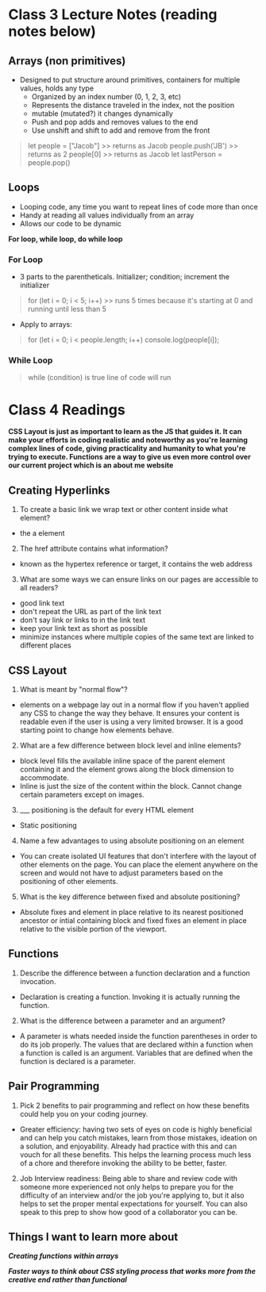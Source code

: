 # Class 3 Lecture Notes (reading notes below)

## Arrays (non primitives)

- Designed to put structure around primitives, containers for multiple values, holds any type
  - Organized by an index number (0, 1, 2, 3, etc)
  - Represents the distance traveled in the index, not the position
  - mutable (mutated?) it changes dynamically
  - Push and pop adds and removes values to the end
  - Use unshift and shift to add and remove from the front

> let people = ["Jacob"] >> returns as Jacob
> people.push('JB') >> returns as 2
> people[0] >> returns as Jacob
> let lastPerson = people.pop()

## Loops

- Looping code, any time you want to repeat lines of code more than once
- Handy at reading all values individually from an array
- Allows our code to be dynamic

**For loop, while loop, do while loop**

### For Loop

- 3 parts to the parentheticals. Initializer; condition; increment the initializer
> for (let i = 0; i < 5; i++) >> runs 5 times because it's starting at 0 and running until less than 5

- Apply to arrays:

> for (let i = 0; i < people.length; i++)
console.log(people[i]);

### While Loop

> while (condition) is true line of code will run

# Class 4 Readings

**CSS Layout is just as important to learn as the JS that guides it. It can make your efforts in coding realistic and noteworthy as you're learning complex lines of code, giving practicality and humanity to what you're trying to execute. Functions are a way to give us even more control over our current project which is an about me website**

## Creating Hyperlinks

1. To create a basic link we wrap text or other content inside what element?
  - the a element

2. The href attribute contains what information?
  - known as the hypertex reference or target, it contains the web address

3. What are some ways we can ensure links on our pages are accessible to all readers?
  - good link text
  - don't repeat the URL as part of the link text
  - don't say link or links to in the link text
  - keep your link text as short as possible
  - minimize instances where multiple copies of the same text are linked to different places

## CSS Layout

1. What is meant by "normal flow"?
  - elements on a webpage lay out in a normal flow if you haven't applied any CSS to change the way they behave. It ensures your content is readable even if the user is using a very limited browser. It is a good starting point to change how elements behave.

2. What are a few difference between block level and inline elements?
  - block level fills the available inline space of the parent element containing it and the element grows along the block dimension to accommodate. 
  - Inline is just the size of the content within the block. Cannot change certain parameters except on images.

3. ___ positioning is the default for every HTML element
  - Static positioning

4. Name a few advantages to using absolute positioning on an element
  - You can create isolated UI features that don't interfere with the layout of other elements on the page. You can place the element anywhere on the screen and would not have to adjust parameters based on the positioning of other elements.

5. What is the key difference between fixed and absolute positioning?
  - Absolute fixes and element in place relative to its nearest positioned ancestor or intial containing block and fixed fixes an element in place relative to the visible portion of the viewport.

## Functions

1. Describe the difference between a function declaration and a function invocation.
  - Declaration is creating a function. Invoking it is actually running the function.

2. What is the difference between a parameter and an argument?
  - A parameter is whats needed inside the function parentheses in order to do its job properly. The values that are declared within a function when a function is called is an argument. Variables that are defined when the function is declared is a parameter.

## Pair Programming

1. Pick 2 benefits to pair programming and reflect on how these benefits could help you on your coding journey.
  - Greater efficiency: having two sets of eyes on code is highly beneficial and can help you catch mistakes, learn from those mistakes, ideation on a solution, and enjoyability. Already had practice with this and can vouch for all these benefits. This helps the learning process much less of a chore and therefore invoking the ability to be better, faster.

2. Job Interview readiness: Being able to share and review code with someone more experienced not only helps to prepare you for the difficulty of an interview and/or the job you're applying to, but it also helps to set the proper mental expectations for yourself. You can also speak to this prep to show how good of a collaborator you can be.

## Things I want to learn more about

**_Creating functions within arrays_**

**_Faster ways to think about CSS styling process that works more from the creative end rather than functional_**